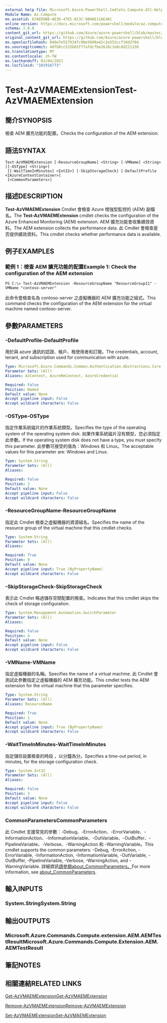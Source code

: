 ```yaml
---
external help file: Microsoft.Azure.PowerShell.Cmdlets.Compute.dll-Help.xml
Module Name: Az.Compute
ms.assetid: 67AED9B8-AE3D-47E5-813C-9B46E11AE46C
online version: https://docs.microsoft.com/powershell/module/az.compute/test-azvmaemextension
schema: 2.0.0
content_git_url: https://github.com/Azure/azure-powershell/blob/master/src/Compute/Compute/help/Test-AzVMAEMExtension.md
original_content_git_url: https://github.com/Azure/azure-powershell/blob/master/src/Compute/Compute/help/Test-AzVMAEMExtension.md
ms.openlocfilehash: 040e7e557934fc90e5609a42c2e553ccf34d2f8d
ms.sourcegitcommit: 4dfb0cc533b83f77afdcfbe2618c1e6c8d221330
ms.translationtype: MT
ms.contentlocale: zh-TW
ms.lasthandoff: 03/04/2021
ms.locfileid: "101916773"
---
```

# <span data-ttu-id="92bb6-101">Test-AzVMAEMExtension</span><span class="sxs-lookup"><span data-stu-id="92bb6-101">Test-AzVMAEMExtension</span></span>

## <span data-ttu-id="92bb6-102">簡介</span><span class="sxs-lookup"><span data-stu-id="92bb6-102">SYNOPSIS</span></span>
<span data-ttu-id="92bb6-103">檢查 AEM 擴充功能的配置。</span><span class="sxs-lookup"><span data-stu-id="92bb6-103">Checks the configuration of the AEM extension.</span></span>

## <span data-ttu-id="92bb6-104">語法</span><span class="sxs-lookup"><span data-stu-id="92bb6-104">SYNTAX</span></span>

```
Test-AzVMAEMExtension [-ResourceGroupName] <String> [-VMName] <String> [[-OSType] <String>]
 [[-WaitTimeInMinutes] <Int32>] [-SkipStorageCheck] [-DefaultProfile <IAzureContextContainer>]
 [<CommonParameters>]
```

## <span data-ttu-id="92bb6-105">描述</span><span class="sxs-lookup"><span data-stu-id="92bb6-105">DESCRIPTION</span></span>
<span data-ttu-id="92bb6-106">**Test-AzVMAEMExtension** Cmdlet 會檢查 Azure 增強型監控的 (AEM) 副檔名。</span><span class="sxs-lookup"><span data-stu-id="92bb6-106">The **Test-AzVMAEMExtension** cmdlet checks the configuration of the Azure Enhanced Monitoring (AEM) extension.</span></span>
<span data-ttu-id="92bb6-107">AEM 擴充功能會收集績效資料。</span><span class="sxs-lookup"><span data-stu-id="92bb6-107">The AEM extension collects the performance data.</span></span>
<span data-ttu-id="92bb6-108">此 Cmdlet 會檢查是否提供績效資料。</span><span class="sxs-lookup"><span data-stu-id="92bb6-108">This cmdlet checks whether performance data is available.</span></span>

## <span data-ttu-id="92bb6-109">例子</span><span class="sxs-lookup"><span data-stu-id="92bb6-109">EXAMPLES</span></span>

### <span data-ttu-id="92bb6-110">範例 1：檢查 AEM 擴充功能的配置</span><span class="sxs-lookup"><span data-stu-id="92bb6-110">Example 1: Check the configuration of the AEM extension</span></span>
```
PS C:\> Test-AzVMAEMExtension -ResourceGroupName "ResourceGroup11" -VMName "contoso-server"
```

<span data-ttu-id="92bb6-111">此命令會檢查名為 contoso-server 之虛擬機器的 AEM 擴充功能之組式。</span><span class="sxs-lookup"><span data-stu-id="92bb6-111">This command checks the configuration of the AEM extension for the virtual machine named contoso-server.</span></span>

## <span data-ttu-id="92bb6-112">參數</span><span class="sxs-lookup"><span data-stu-id="92bb6-112">PARAMETERS</span></span>

### <span data-ttu-id="92bb6-113">-DefaultProfile</span><span class="sxs-lookup"><span data-stu-id="92bb6-113">-DefaultProfile</span></span>
<span data-ttu-id="92bb6-114">用於與 azure 通訊的認證、帳戶、租使用者和訂閱。</span><span class="sxs-lookup"><span data-stu-id="92bb6-114">The credentials, account, tenant, and subscription used for communication with azure.</span></span>

```yaml
Type: Microsoft.Azure.Commands.Common.Authentication.Abstractions.Core.IAzureContextContainer
Parameter Sets: (All)
Aliases: AzContext, AzureRmContext, AzureCredential

Required: False
Position: Named
Default value: None
Accept pipeline input: False
Accept wildcard characters: False
```

### <span data-ttu-id="92bb6-115">-OSType</span><span class="sxs-lookup"><span data-stu-id="92bb6-115">-OSType</span></span>
<span data-ttu-id="92bb6-116">指定作業系統磁片的作業系統類型。</span><span class="sxs-lookup"><span data-stu-id="92bb6-116">Specifies the type of the operating system of the operating system disk.</span></span>
<span data-ttu-id="92bb6-117">如果作業系統磁片沒有類型，您必須指定此參數。</span><span class="sxs-lookup"><span data-stu-id="92bb6-117">If the operating system disk does not have a type, you must specify this parameter.</span></span>
<span data-ttu-id="92bb6-118">此參數可接受的值為：Windows 和 Linux。</span><span class="sxs-lookup"><span data-stu-id="92bb6-118">The acceptable values for this parameter are: Windows and Linux.</span></span>

```yaml
Type: System.String
Parameter Sets: (All)
Aliases:

Required: False
Position: 2
Default value: None
Accept pipeline input: False
Accept wildcard characters: False
```

### <span data-ttu-id="92bb6-119">-ResourceGroupName</span><span class="sxs-lookup"><span data-stu-id="92bb6-119">-ResourceGroupName</span></span>
<span data-ttu-id="92bb6-120">指定此 Cmdlet 檢查之虛擬機器的資源組名。</span><span class="sxs-lookup"><span data-stu-id="92bb6-120">Specifies the name of the resource group of the virtual machine that this cmdlet checks.</span></span>

```yaml
Type: System.String
Parameter Sets: (All)
Aliases:

Required: True
Position: 0
Default value: None
Accept pipeline input: True (ByPropertyName)
Accept wildcard characters: False
```

### <span data-ttu-id="92bb6-121">-SkipStorageCheck</span><span class="sxs-lookup"><span data-stu-id="92bb6-121">-SkipStorageCheck</span></span>
<span data-ttu-id="92bb6-122">表示此 Cmdlet 略過儲存空間配置的檢查。</span><span class="sxs-lookup"><span data-stu-id="92bb6-122">Indicates that this cmdlet skips the check of storage configuration.</span></span>

```yaml
Type: System.Management.Automation.SwitchParameter
Parameter Sets: (All)
Aliases:

Required: False
Position: 4
Default value: None
Accept pipeline input: False
Accept wildcard characters: False
```

### <span data-ttu-id="92bb6-123">-VMName</span><span class="sxs-lookup"><span data-stu-id="92bb6-123">-VMName</span></span>
<span data-ttu-id="92bb6-124">指定虛擬機器的名稱。</span><span class="sxs-lookup"><span data-stu-id="92bb6-124">Specifies the name of a virtual machine.</span></span>
<span data-ttu-id="92bb6-125">此 Cmdlet 會測試此參數指定之虛擬機器的 AEM 擴充功能。</span><span class="sxs-lookup"><span data-stu-id="92bb6-125">This cmdlet tests the AEM extension for the virtual machine that this parameter specifies.</span></span>

```yaml
Type: System.String
Parameter Sets: (All)
Aliases: ResourceName

Required: True
Position: 1
Default value: None
Accept pipeline input: True (ByPropertyName)
Accept wildcard characters: False
```

### <span data-ttu-id="92bb6-126">-WaitTimeInMinutes</span><span class="sxs-lookup"><span data-stu-id="92bb6-126">-WaitTimeInMinutes</span></span>
<span data-ttu-id="92bb6-127">指定儲存設置檢查的時段 ，以分鐘為分。</span><span class="sxs-lookup"><span data-stu-id="92bb6-127">Specifies a time-out period, in minutes, for the storage configuration check.</span></span>

```yaml
Type: System.Int32
Parameter Sets: (All)
Aliases:

Required: False
Position: 3
Default value: None
Accept pipeline input: False
Accept wildcard characters: False
```

### <span data-ttu-id="92bb6-128">CommonParameters</span><span class="sxs-lookup"><span data-stu-id="92bb6-128">CommonParameters</span></span>
<span data-ttu-id="92bb6-129">此 Cmdlet 支援常見的參數：-Debug、-ErrorAction、-ErrorVariable、-InformationAction、-InformationVariable、-OutVariable、-OutBuffer、-PipelineVariable、-Verbose、-WarningAction 和 -WarningVariable。</span><span class="sxs-lookup"><span data-stu-id="92bb6-129">This cmdlet supports the common parameters: -Debug, -ErrorAction, -ErrorVariable, -InformationAction, -InformationVariable, -OutVariable, -OutBuffer, -PipelineVariable, -Verbose, -WarningAction, and -WarningVariable.</span></span> <span data-ttu-id="92bb6-130">詳細資訊[請參閱about_CommonParameters。](http://go.microsoft.com/fwlink/?LinkID=113216)</span><span class="sxs-lookup"><span data-stu-id="92bb6-130">For more information, see [about_CommonParameters](http://go.microsoft.com/fwlink/?LinkID=113216).</span></span>

## <span data-ttu-id="92bb6-131">輸入</span><span class="sxs-lookup"><span data-stu-id="92bb6-131">INPUTS</span></span>

### <span data-ttu-id="92bb6-132">System.String</span><span class="sxs-lookup"><span data-stu-id="92bb6-132">System.String</span></span>

## <span data-ttu-id="92bb6-133">輸出</span><span class="sxs-lookup"><span data-stu-id="92bb6-133">OUTPUTS</span></span>

### <span data-ttu-id="92bb6-134">Microsoft.Azure.Commands.Compute.extension.AEM.AEMTestResult</span><span class="sxs-lookup"><span data-stu-id="92bb6-134">Microsoft.Azure.Commands.Compute.Extension.AEM.AEMTestResult</span></span>

## <span data-ttu-id="92bb6-135">筆記</span><span class="sxs-lookup"><span data-stu-id="92bb6-135">NOTES</span></span>

## <span data-ttu-id="92bb6-136">相關連結</span><span class="sxs-lookup"><span data-stu-id="92bb6-136">RELATED LINKS</span></span>

[<span data-ttu-id="92bb6-137">Get-AzVMAEMExtension</span><span class="sxs-lookup"><span data-stu-id="92bb6-137">Get-AzVMAEMExtension</span></span>](./Get-AzVMAEMExtension.md)

[<span data-ttu-id="92bb6-138">Remove-AzVMAEMExtension</span><span class="sxs-lookup"><span data-stu-id="92bb6-138">Remove-AzVMAEMExtension</span></span>](./Remove-AzVMAEMExtension.md)

[<span data-ttu-id="92bb6-139">Set-AzVMAEMExtension</span><span class="sxs-lookup"><span data-stu-id="92bb6-139">Set-AzVMAEMExtension</span></span>](./Set-AzVMAEMExtension.md)


